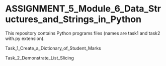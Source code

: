 # ASSIGNMENT_5_Module_6_Data_Structures_and_Strings_in_Python

This repository contains Python programs files (names are task1 and task2 with.py extension).

Task_1_Create_a_Dictionary_of_Student_Marks

Task_2_Demonstrate_List_Slicing
